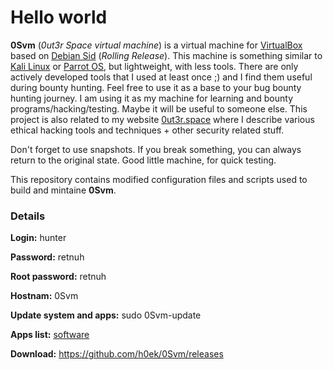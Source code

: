 # Hello world

**0Svm** (_0ut3r Space virtual machine_) is a virtual machine for [VirtualBox](https://www.virtualbox.org/) based on [Debian Sid](https://www.debian.org/releases/sid/index.html) (_Rolling Release_). This machine is something similar to [Kali Linux](https://www.kali.org/) or [Parrot OS](https://www.parrotsec.org/), but lightweight, with less tools. There are only actively developed tools that I used at least once ;) and I find them useful during bounty hunting. Feel free to use it as a base to your bug bounty hunting journey. I am using it as my machine for learning and bounty programs/hacking/testing. Maybe it will be useful to someone else. This project is also related to my website [0ut3r.space](http://0ut3r.space) where I describe various ethical hacking tools and techniques + other security related stuff.

Don't forget to use snapshots. If you break something, you can always return to the original state. Good little machine, for quick testing.

This repository contains modified configuration files and scripts used to build and mintaine **0Svm**.

### Details

**Login:** hunter

**Password:** retnuh

**Root password:** retnuh

**Hostnam:** 0Svm

**Update system and apps:** sudo 0Svm-update

**Apps list:** [software](software.md)

**Download:** https://github.com/h0ek/0Svm/releases
